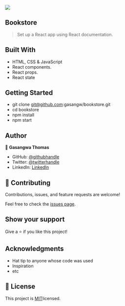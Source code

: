 ![](https://img.shields.io/badge/Microverse-blueviolet)

## Bookstore

> Set up a React app using React documentation.


## Built With

- HTML, CSS & JavaScript
- React components.
- React props.
- React state

## Getting Started

- git clone git@github.com:gasangw/bookstore.git
- cd bookstore
- npm install
- npm start

## Author

👤 **Gasangwa Thomas**

- GitHub: [@githubhandle](https://github.com/gasangw)
- Twitter: [@twitterhandle](https://twitter.com/ThomasGasangwa)
- LinkedIn: [LinkedIn](https://www.linkedin.com/in/gasangwa-thomas-84197222a/)

## 🤝 Contributing

Contributions, issues, and feature requests are welcome!

Feel free to check the [issues page](https://github.com/gasangw/bookstore/issues).

## Show your support

Give a ⭐️ if you like this project!

## Acknowledgments

- Hat tip to anyone whose code was used
- Inspiration
- etc

## 📝 License

This project is [MIT](https://github.com/microverseinc/readme-template/blob/master/MIT.md)licensed.